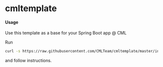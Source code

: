 # cmltemplate

#### Usage
Use this template as a base for your Spring Boot app @ CML

Run
```bash
curl -s https://raw.githubusercontent.com/CMLTeam/cmltemplate/master/init.sh | bash
```

and follow instructions.
